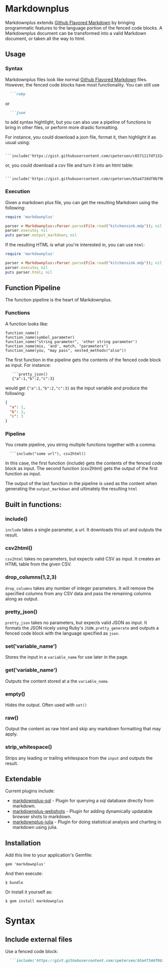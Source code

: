 # Markdownplus

Markdownplus extends [Github Flavored Markdown](https://help.github.com/articles/github-flavored-markdown/) by bringing programmatic features to the language portion of the fenced code blocks. A Markdownplus document can be transformed into a valid Markdown document, or taken all the way to html.

## Usage

### Syntax

Markdownplus files look like normal [Github Flavored Markdown](https://help.github.com/articles/github-flavored-markdown/) files. However, the fenced code blocks have most functionality. You can still use 

```markdown
  ```ruby
```

or

```markdown
  ```json
```

to add syntax hightlight, but you can also use a pipeline of functions to bring in other files, or perform more drastic formatting.

For instance, you could download a json file, format it, then highlight it as usual using:

```
  ```include('https://gist.githubusercontent.com/cpetersen/c6571117df132443ac81/raw/e5ac97e8e0665a0e4014ebc85ecef214763a7729/fake.json'),pretty_json()
```

or, you could download a csv file and turn it into an html table:

```
  ```include('https://gist.githubusercontent.com/cpetersen/b5a473ddf0b796cd9502/raw/e140bdc32ff2f6a600e357c2575220c0312a88ee/fake.csv'),csv2html()
```

### Execution

Given a markdown plus file, you can get the resulting Markdown using the following:

```ruby
require 'markdownplus'

parser = Markdownplus::Parser.parse(File.read("kitchensink.mdp")); nil
parser.execute; nil
puts parser.output_markdown; nil
```

If the resulting HTML is what you're interested in, you can use ```html```:

```ruby
require 'markdownplus'

parser = Markdownplus::Parser.parse(File.read("kitchensink.mdp")); nil
parser.execute; nil
puts parser.html; nil
```

## Function Pipeline

The function pipeline is the heart of Markdownplus. 

### Functions

A function looks like:

```
function_name()
function_name(symbol_parameter)
function_name("string parameter", 'other string parameter')
function_name(mix, 'and', match, "parameters")
function_name(you, "may pass", nested_methods("also"))
```

The first function in the pipeline gets the contents of the fenced code block as input. For instance:

```
   ```pretty_json()
   {"a":1,"b":2,"c":3}
```

would get `{"a":1,"b":2,"c":3}` as the input variable and produce the following:

```json
{
  "a": 1,
  "b": 2,
  "c": 3
}
```

### Pipeline

You create pipeline, you string multiple functions together with a comma:

```
  ```include("some url"), csv2html()
```

In this case, the first function (include) gets the contents of the fenced code block as input. The second function (csv2html) gets the output of the first function as input.

The output of the last function in the pipeline is used as the content when generating the `output_markdown` and ultimately the resulting `html`

## Built in functions:

### include()

`include` takes a single parameter, a url. It downloads this url and outputs the result.

### csv2html()

`csv2html` takes no parameters, but expects valid CSV as input. It creates an HTML table from the given CSV.

### drop_columns(1,2,3)

`drop_columns` takes any number of integer parameters. It will remove the specified columns from any CSV data and pass the remaining columns along as output.

### pretty_json()

`pretty_json` takes no parameters, but expects valid JSON as input. It formats the JSON nicely using Ruby's `JSON.pretty_generate` and outputs a fenced code block with the language specified as `json`.

### set('variable_name')

Stores the input in a `variable_name` for use later in the page.

### get('variable_name')

Outputs the content stored at a the `variable_name`.

### empty()

Hides the output. Often used with `set()`

### raw()

Output the content as raw html and skip any markdown formatting that may apply.

### strip_whitespace()

Strips any leading or trailing whitespace from the `input` and outputs the result.

## Extendable

Current plugins include:

 * [markdownplus-sql](https://github.com/cpetersen/markdownplus-sql) - Plugin for querying a sql database directly from markdown.
 * [markdownplus-webshots](https://github.com/cpetersen/markdownplus-webshots) - Plugin for adding dynamically updatable browser shots to markdown.
 * [markdownplus-julia](https://github.com/cpetersen/markdownplus-julia) - Plugin for doing statistical analysis and charting in markdown using julia.



## Installation

Add this line to your application's Gemfile:

    gem 'markdownplus'

And then execute:

    $ bundle

Or install it yourself as:

    $ gem install markdownplus

# Syntax

## Include external files

Use a fenced code block:

```markdown
  ```include('https://gist.githubusercontent.com/cpetersen/b5a473ddf0b796cd9502/raw/e140bdc32ff2f6a600e357c2575220c0312a88ee/fake.csv'),csv()
  ```
```
